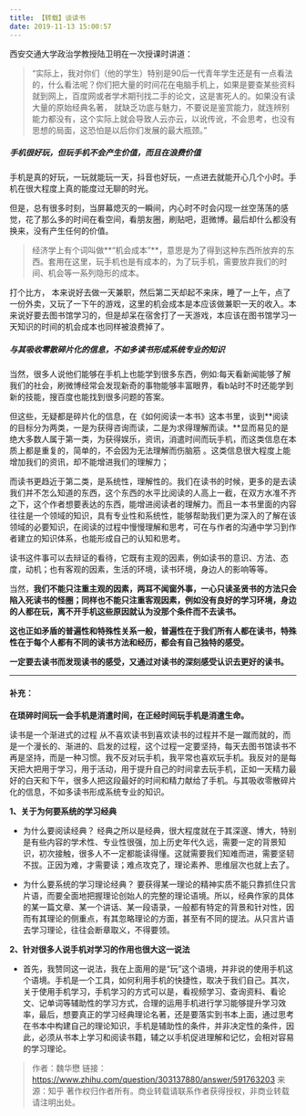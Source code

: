 ```yaml
---
title: 【转载】谈读书
date: 2019-11-13 15:00:57
---
```


西安交通大学政治学教授陆卫明在一次授课时讲道：

>“实际上，我对你们（他的学生）特别是90后一代青年学生还是有一点看法的，什么看法呢？你们把大量的时间花在电脑手机上，如果是要查某些资料就到网上，百度网或者学术期刊找二手的论文，这是害死人的。如果没有读大量的原始经典名著， 就缺乏功底与魅力，不要说是鉴赏能力，就连辨别能力都没有，这个实际上就会导致人云亦云，以讹传讹，不会思考，也没有思想的局面，这恐怕是以后你们发展的最大瓶颈。”

##### 手机很好玩，但玩手机不会产生价值，而且在浪费价值
手机是真的好玩，一玩就能玩一天，抖音也好玩，一点进去就能开心几个小时。手机在很大程度上真的能度过无聊的时光。

但是，总有很多时刻，当屏幕熄灭的一瞬间，内心时不时会闪现一丝空荡荡的感觉，花了那么多的时间在看空间，看朋友圈，刷贴吧，逛微博。最后却什么都没有换来，没有产生任何的价值。

>经济学上有个词叫做**“机会成本”**，意思是为了得到这种东西所放弃的东西。套用在这里，玩手机也是有成本的，为了玩手机，需要放弃我们的时间、机会等一系列隐形的成本。

打个比方， 本来说好去做一天兼职，然后第二天却起不来床，睡了一上午，点了一份外卖，又玩了一下午的游戏，这里的机会成本是本应该做兼职一天的收入。本来说好要去图书馆学习的，但是却呆在宿舍打了一天游戏，本应该在图书馆学习一天知识的时间的机会成本也同样被浪费掉了。

##### 与其吸收零散碎片化的信息，不如多读书形成系统专业的知识

当然，很多人说他们能够在手机上也能学到很多东西，例如:每天看新闻能够了解我们的社会，刷微博经常会发现新奇的事物能够丰富眼界，看b站时不时还能学到新的技能，搜百度也能找到很多问题的答案。

但这些，无疑都是碎片化的信息，在《如何阅读一本书》这本书里，谈到**阅读的目标分为两类，一是为获得咨询而读，二是为求得理解而读。**显而易见的是绝大多数人属于第一类，为获得娱乐，资讯，消遣时间而玩手机，而这类信息在本质上都是重复的，简单的，不会因为无法理解而伤脑筋 。这类信息很大程度上能增加我们的资讯，却不能增进我们的理解力；

而读书更趋近于第二类，是系统性，理解性的。我们在读书的时候，更多的是去读我们并不怎么知道的东西，这个东西的水平比阅读的人高上一截，在双方水准不齐之下，这个作者想要表达的东西，能增进阅读者的理解力。而且一本书里面的内容往往是一个领域的知识，具有专业性和系统性，能够帮助我们更为深入的了解在该领域的必要知识，在阅读的过程中慢慢理解和思考，可在与作者的沟通中学习到作者建立的知识体系，也能形成自己的认知和思考。

读书这件事可以去辩证的看待，它既有主观的因素，例如读书的意识、方法、态度，动机；也有客观的因素，生活的环境，读书环境，身边人的影响等等。

当然，**我们不能只注重主观的因素，两耳不闻窗外事，一心只读圣贤书的方法只会陷入死读书的怪圈；同样也不能只注重客观因素，例如没有良好的学习环境，身边的人都在玩，离不开手机这些原因就认为没那个条件而不去读书。**

**这也正如矛盾的普遍性和特殊性关系一般，普遍性在于我们所有人都在读书，特殊性在于每个人都有不同的读书方法和经历，都会有自己独特的感受。**

**一定要去读书而发现读书的感受，又通过对读书的深刻感受认识去更好的读书。**

---

#### 补充：
**在琐碎时间玩一会手机是消遣时间，在正经时间玩手机是消遣生命。**

读书是一个渐进式的过程
从不喜欢读书到喜欢读书的过程并不是一蹴而就的，而是一个漫长的、渐进的、启发的过程，这个过程一定要坚持，每天去图书馆读书不再是坚持，而是一种习惯。我不反对玩手机，我平常也喜欢玩手机。我反对的是每天把大把用于学习，用于活动，用于提升自己的时间拿去玩手机，正如一天精力最好的白天和下午，很多人把这段最好的时间和精力献给了手机。与其吸收零散碎片化的信息，不如多读书形成系统专业的知识。

**1、关于为何要系统的学习经典**
- 为什么要阅读经典？
经典之所以是经典，很大程度就在于其深邃、博大，特别是有些内容的学术性、专业性很强，加上历史年代久远，需要一定的背景知识，初次接触，很多人不一定都能读得懂。这就需要我们知难而进，需要坚韧不拔。正因为难，才需要读；难点攻克了，理论素养、思维层次也就上去了。

- 为什么要系统的学习理论经典？
要获得某一理论的精神实质不能只靠抓住只言片语，而要全面地把握理论创始人的完整的理论语境。所以，经典作家的具体的某一篇文章、某一个讲话、某一段语录，一般都有特定的背景和针对性，因而有其理论的侧重点，有其忽略理论的方面，甚至有不同的提法。从只言片语去学习理论，往往会断章取义，不得要领。

**2、针对很多人说手机对学习的作用也很大这一说法**
- 首先，我赞同这一说法，我在上面用的是“玩”这个语境，并非说的使用手机这个语境。手机是一个工具，如何利用手机的快捷性，取决于我们自己。其次，关于使用手机学习，手机学习的方式可以是，看视频学习、查询资料、看论文、记单词等辅助性的学习方式，合理的运用手机进行学习能够提升学习效率，最后，想要真正的学习经典理论名著，还是要落实到书本上面，通过思考在书本中构建自己的理论知识，手机是辅助性的条件，并非决定性的条件，因此，必须从书本上学习和阅读书籍，辅之以手机促进理解和记忆，会相对容易的学习理论。

>作者：魏华懋
链接：
https://www.zhihu.com/question/303137880/answer/591763203
来源：知乎
著作权归作者所有。商业转载请联系作者获得授权，非商业转载请注明出处。